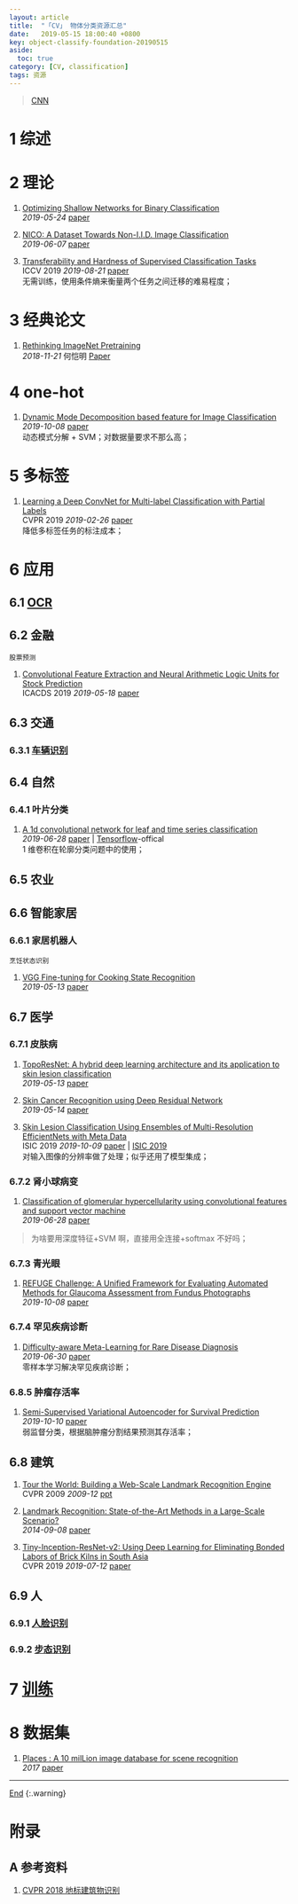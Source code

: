 ```yaml
---
layout: article
title:  "「CV」 物体分类资源汇总"
date:   2019-05-15 18:00:40 +0800
key: object-classify-foundation-20190515
aside:
  toc: true
category: [CV, classification]
tags: 资源
---
```

<span id='head'></span>  
>[CNN](/dl/cnn/2019/05/21/foundation.html)     


<!--more-->  

# 1 综述


# 2 理论

1. [Optimizing Shallow Networks for Binary Classification](http://cn.arxiv.org/abs/1905.10161)   
*2019-05-24* [paper](https://arxiv.org/abs/1905.10161)   

1. [NICO: A Dataset Towards Non-I.I.D. Image Classification](http://cn.arxiv.org/abs/1906.02899)   
*2019-06-07* [paper](https://arxiv.org/abs/1906.02899)    

1. [Transferability and Hardness of Supervised Classification Tasks](http://cn.arxiv.org/abs/1908.08142)    
ICCV 2019 *2019-08-21* [paper](https://arxiv.org/abs/1908.08142)    
无需训练，使用条件熵来衡量两个任务之间迁移的难易程度；     

# 3 经典论文

1. [Rethinking ImageNet Pretraining](http://cn.arxiv.org/abs/1811.08883)   
*2018-11-21* 何恺明 [Paper](https://arxiv.org/abs/1811.08883)   

# 4 one-hot
1. [Dynamic Mode Decomposition based feature for Image Classification](http://cn.arxiv.org/abs/1910.03188)    
*2019-10-08* [paper](https://arxiv.org/abs/1910.03188)     
动态模式分解 + SVM；对数据量要求不那么高；      

# 5 多标签
1. [Learning a Deep ConvNet for Multi-label Classification with Partial Labels](http://cn.arxiv.org/abs/1902.09720)   
CVPR 2019 *2019-02-26* [paper](https://arxiv.org/abs/1902.09720)    
降低多标签任务的标注成本；     


# 6 应用
## 6.1 [OCR](/cv/ocr/2019/07/27/foundation.html#3-字符识别)

## 6.2 金融
`股票预测`    

1. [Convolutional Feature Extraction and Neural Arithmetic Logic Units for Stock Prediction](http://cn.arxiv.org/abs/1905.07581)   
ICACDS 2019 *2019-05-18* [paper](https://arxiv.org/abs/1905.07581)   


## 6.3 交通
### 6.3.1 [车辆识别](/cv/vehicle/vehicle_recognition/2019/07/12/foundation.html)

## 6.4 自然
### 6.4.1 叶片分类
1. [A 1d convolutional network for leaf and time series classification](http://cn.arxiv.org/abs/1907.00069)   
*2019-06-28* [paper](https://arxiv.org/abs/1907.00069) | [Tensorflow](https://github.com/dykuang/Leaf_Project)-offical     
1 维卷积在轮廓分类问题中的使用；    

## 6.5 农业

## 6.6 智能家居
### 6.6.1 家居机器人
`烹饪状态识别`   

1. [VGG Fine-tuning for Cooking State Recognition](http://cn.arxiv.org/abs/1905.08606)   
*2019-05-13* [paper](https://arxiv.org/abs/1905.08606)   

## 6.7 医学
### 6.7.1 皮肤病

1. [TopoResNet: A hybrid deep learning architecture and its application to skin lesion classification](https://arxiv.org/abs/1905.08607)   
*2019-05-13* [paper](https://arxiv.org/abs/1905.08607)   

1. [Skin Cancer Recognition using Deep Residual Network](https://arxiv.org/abs/1905.08610)   
*2019-05-14* [paper](https://arxiv.org/abs/1905.08610)    

1. [Skin Lesion Classification Using Ensembles of Multi-Resolution EfficientNets with Meta Data](http://cn.arxiv.org/abs/1910.03910)     
ISIC 2019 *2019-10-09* [paper](https://arxiv.org/abs/1910.03910) | [ISIC 2019](https://challenge2019.isic-archive.com/leaderboard.html)       
对输入图像的分辨率做了处理；似乎还用了模型集成；


### 6.7.2 肾小球病变
1. [Classification of glomerular hypercellularity using convolutional features and support vector machine](http://cn.arxiv.org/abs/1907.00028)   
*2019-06-28* [paper](https://arxiv.org/abs/1907.00028)    
>为啥要用深度特征+SVM 啊，直接用全连接+softmax 不好吗；   

### 6.7.3 青光眼
1. [REFUGE Challenge: A Unified Framework for Evaluating Automated Methods for Glaucoma Assessment from Fundus Photographs](http://cn.arxiv.org/abs/1910.03667)       
*2019-10-08* [paper](https://arxiv.org/abs/1910.03667)    

### 6.7.4 罕见疾病诊断
1. [Difficulty-aware Meta-Learning for Rare Disease Diagnosis](http://cn.arxiv.org/abs/1907.00354)   
*2019-06-30* [paper](https://arxiv.org/abs/1907.00354)    
零样本学习解决罕见疾病诊断；   

### 6.8.5 肿瘤存活率
1. [Semi-Supervised Variational Autoencoder for Survival Prediction](http://cn.arxiv.org/abs/1910.04488)    
*2019-10-10* [paper](https://arxiv.org/abs/1910.04488)     
弱监督分类，根据脑肿瘤分割结果预测其存活率；   


## 6.8 建筑
1. [Tour the World: Building a Web-Scale Landmark Recognition Engine](http://www.cs.bilkent.edu.tr/~cansin/projects/cs554-vision/landmark-recognition/landmark-recognition-presentation.pdf)   
CVPR 2009 *2009-12* [ppt](http://www.cs.bilkent.edu.tr/~cansin/projects/cs554-vision/landmark-recognition/landmark-recognition-presentation.pdf)   

1. [Landmark Recognition: State-of-the-Art Methods in a Large-Scale Scenario?](http://ceur-ws.org/Vol-1226/paper05.pdf)   
*2014-09-08* [paper](http://ceur-ws.org/Vol-1226/paper05.pdf)   

1. [Tiny-Inception-ResNet-v2: Using Deep Learning for Eliminating Bonded Labors of Brick Kilns in South Asia](http://cn.arxiv.org/abs/1907.05552)   
CVPR 2019 *2019-07-12* [paper](https://arxiv.org/abs/1907.05552)   

## 6.9 人
### 6.9.1 [人脸识别](/cv/human/face_recognization/2019/05/14/foundation.html)
### 6.9.2 [步态识别](/cv/human/gait_recognition/2019/05/21/foundation.html)

# 7 [训练](/dl/foundation/2019/05/20/foundation.html#311-分类)

# 8 数据集
1. [Places : A 10 milLion image database for scene recognition](http://places2.csail.mit.edu/PAMI_places.pdf)     
*2017* [paper](http://places2.csail.mit.edu/PAMI_places.pdf)    



-------------------  
[End](#head)
{:.warning}  


# 附录
## A 参考资料
1. [CVPR 2018 地标建筑物识别](https://landmarksworkshop.github.io/CVPRW2018/)     
